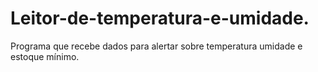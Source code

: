 # Leitor-de-temperatura-e-umidade.
Programa que recebe dados para alertar sobre temperatura umidade e estoque mínimo.
